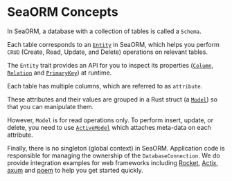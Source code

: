 # SeaORM Concepts

In SeaORM, a database with a collection of tables is called a `Schema`.

Each table corresponds to an [`Entity`](04-generate-entity/02-entity-format.md#entity) in SeaORM, which helps you perform `CRUD` (Create, Read, Update, and Delete) operations on relevant tables.

The `Entity` trait provides an API for you to inspect its properties ([`Column`](04-generate-entity/02-entity-format.md#column), [`Relation`](04-generate-entity/02-entity-format.md#relation) and [`PrimaryKey`](04-generate-entity/02-entity-format.md#primary-key)) at runtime.

Each table has multiple columns, which are referred to as `attribute`.

These attributes and their values are grouped in a Rust struct (a [`Model`](12-internal-design/05-expanded-entity-format.md#model)) so that you can manipulate them.

However, `Model` is for read operations only. To perform insert, update, or delete, you need to use [`ActiveModel`](12-internal-design/05-expanded-entity-format.md#active-model) which attaches meta-data on each attribute.

Finally, there is no singleton (global context) in SeaORM. Application code is responsible for managing the ownership of the `DatabaseConnection`. We do provide integration examples for web frameworks including [Rocket](https://github.com/SeaQL/sea-orm/tree/master/examples/rocket_example), [Actix](https://github.com/SeaQL/sea-orm/tree/master/examples/actix_example), [axum](https://github.com/SeaQL/sea-orm/tree/master/examples/axum_example) and [poem](https://github.com/SeaQL/sea-orm/tree/master/examples/poem_example) to help you get started quickly.